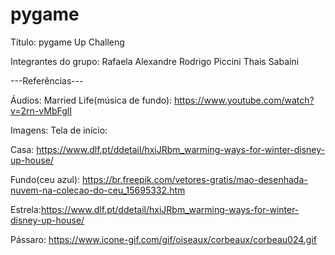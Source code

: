 # pygame

Título: pygame Up Challeng

Integrantes do grupo:
Rafaela Alexandre
Rodrigo Piccini
Thais Sabaini 



---Referências---

Áudios:
Married Life(música de fundo): https://www.youtube.com/watch?v=2rn-vMbFglI


Imagens:
Tela de início: 

Casa: https://www.dlf.pt/ddetail/hxiJRbm_warming-ways-for-winter-disney-up-house/

Fundo(ceu azul): https://br.freepik.com/vetores-gratis/mao-desenhada-nuvem-na-colecao-do-ceu_15695332.htm

Estrela:https://www.dlf.pt/ddetail/hxiJRbm_warming-ways-for-winter-disney-up-house/ 

Pássaro: https://www.icone-gif.com/gif/oiseaux/corbeaux/corbeau024.gif





